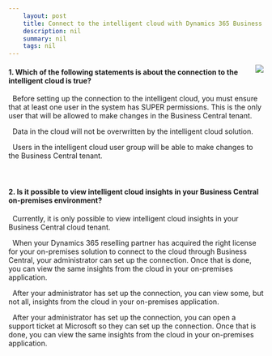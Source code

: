 ```yaml
---
    layout: post
    title: Connect to the intelligent cloud with Dynamics 365 Business Central  
    description: nil
    summary: nil
    tags: nil
---
```



 <a target="_blank" href="https://docs.microsoft.com/en-us/learn/modules/connect-intelligent-cloud-dynamics-365-business-central/4-check/"><i class="fas fa-external-link-alt"></i> </a>
 <img align="right" src="https://docs.microsoft.com/en-us/learn/achievements/connect-intelligent-cloud-dynamics-365-business-central.svg">
####  1. Which of the following statements is about the connection to the intelligent cloud is true?


<i class='fas fa-check-square' style='color: Dodgerblue;'></i> &nbsp;&nbsp;Before setting up the connection to the intelligent cloud, you must ensure that at least one user in the system has SUPER permissions. This is the only user that will be allowed to make changes in the Business Central tenant.

<i class='far fa-square'></i> &nbsp;&nbsp;Data in the cloud will not be overwritten by the intelligent cloud solution.

<i class='far fa-square'></i> &nbsp;&nbsp;Users in the intelligent cloud user group will be able to make changes to the Business Central tenant.
<br />
<br />
<br />

####  2. Is it possible to view intelligent cloud insights in your Business Central on-premises environment?


<i class='far fa-square'></i> &nbsp;&nbsp;Currently, it is only possible to view intelligent cloud insights in your Business Central cloud tenant.

<i class='fas fa-check-square' style='color: Dodgerblue;'></i> &nbsp;&nbsp;When your Dynamics 365 reselling partner has acquired the right license for your on-premises solution to connect to the cloud through Business Central, your administrator can set up the connection. Once that is done, you can view the same insights from the cloud in your on-premises application.

<i class='far fa-square'></i> &nbsp;&nbsp;After your administrator has set up the connection, you can view some, but not all, insights from the cloud in your on-premises application.

<i class='far fa-square'></i> &nbsp;&nbsp;After your administrator has set up the connection, you can open a support ticket at Microsoft so they can set up the connection. Once that is done, you can view the same insights from the cloud in your on-premises application.
<br />
<br />
<br />
